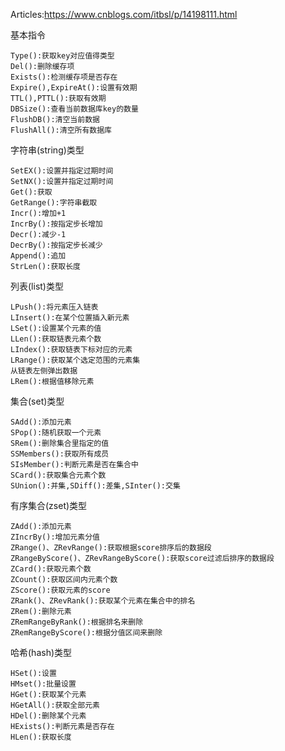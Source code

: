 Articles:https://www.cnblogs.com/itbsl/p/14198111.html

基本指令
```Keys():根据正则获取keys
Type():获取key对应值得类型
Del():删除缓存项
Exists():检测缓存项是否存在
Expire(),ExpireAt():设置有效期
TTL(),PTTL():获取有效期
DBSize():查看当前数据库key的数量
FlushDB():清空当前数据
FlushAll():清空所有数据库
```

字符串(string)类型

```Set():设置
SetEX():设置并指定过期时间
SetNX():设置并指定过期时间
Get():获取
GetRange():字符串截取
Incr():增加+1
IncrBy():按指定步长增加
Decr():减少-1
DecrBy():按指定步长减少
Append():追加
StrLen():获取长度
```


列表(list)类型  

```
LPush():将元素压入链表
LInsert():在某个位置插入新元素
LSet():设置某个元素的值
LLen():获取链表元素个数
LIndex():获取链表下标对应的元素
LRange():获取某个选定范围的元素集
从链表左侧弹出数据
LRem():根据值移除元素
```

集合(set)类型  

```
SAdd():添加元素
SPop():随机获取一个元素
SRem():删除集合里指定的值
SSMembers():获取所有成员
SIsMember():判断元素是否在集合中
SCard():获取集合元素个数
SUnion():并集,SDiff():差集,SInter():交集
```

有序集合(zset)类型  

```
ZAdd():添加元素
ZIncrBy():增加元素分值
ZRange()、ZRevRange():获取根据score排序后的数据段
ZRangeByScore()、ZRevRangeByScore():获取score过滤后排序的数据段
ZCard():获取元素个数
ZCount():获取区间内元素个数
ZScore():获取元素的score
ZRank()、ZRevRank():获取某个元素在集合中的排名
ZRem():删除元素
ZRemRangeByRank():根据排名来删除
ZRemRangeByScore():根据分值区间来删除
```

哈希(hash)类型  

```
HSet():设置
HMset():批量设置
HGet():获取某个元素
HGetAll():获取全部元素
HDel():删除某个元素
HExists():判断元素是否存在
HLen():获取长度
```